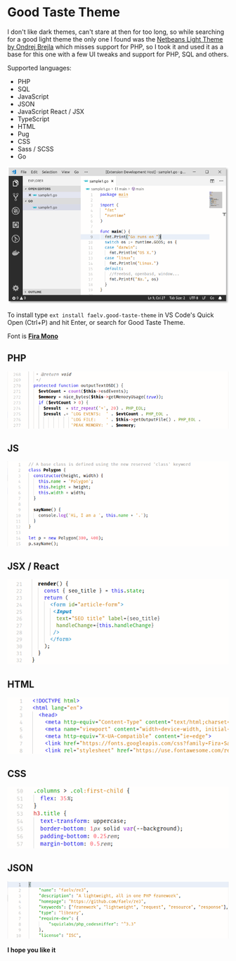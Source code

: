 # Good Taste Theme

I don't like dark themes, can't stare at then for too long, so while searching for a good light theme the only
one I found was the [Netbeans Light Theme by Ondrej Brejla](https://github.com/obrejla/vscode-netbeans-light-theme) which
misses support for PHP, so I took it and used it as a base for this one with a few UI tweaks and support for PHP, SQL
and others.

Supported languages:
- PHP
- SQL
- JavaScript
- JSON
- JavaScript React / JSX
- TypeScript
- HTML
- Pug
- CSS
- Sass / SCSS
- Go

![Window Sample](./images/sample-window.png)

To install type `ext install faelv.good-taste-theme` in VS Code's Quick Open (Ctrl+P) and hit Enter, or search for Good
Taste Theme.

Font is [**Fira Mono**](https://mozilla.github.io/Fira/)

## PHP

![PHP Sample](./images/sample-php.png)

## JS

![JS Sample](./images/sample-js.png)

## JSX / React

![JSX Sample](./images/sample-jsx.png)

## HTML

![HTML Sample](./images/sample-html.png)

## CSS

![CSS Sample](./images/sample-css.png)

## JSON

![JSON Sample](./images/sample-json.png)

**I hope you like it**
